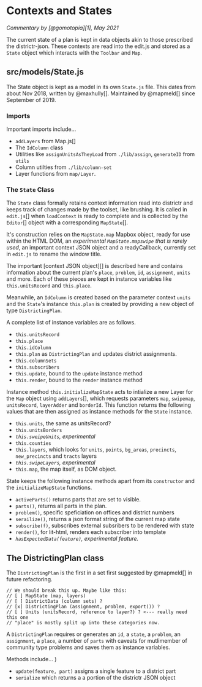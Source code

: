 # Contexts and States
_Commentary by [@gomotopia][1], May 2021_

The current state of a plan is kept in data objects akin to those
prescribed the districtr-json. These contexts are read into the edit.js
and stored as a `State` object which interacts with the `Toolbar` and
`Map`.

## src/models/State.js
The State object is kept as a model in its own `State.js` file. This
dates from about Nov 2018, written by @maxhully[]. Maintained by
@mapmeld[] since September of 2019. 

### Imports
Important imports include...
- `addLayers` from Map.js[]
- The `IdColumn` class
- Utilities like `assignUnitsAsTheyLoad` from `./lib/assign`,
`generateID` from `utils`
- Column utilties from `./lib/column-set`
- Layer functions from `map/Layer`.

### The `State` Class
The `State` class formally retains context information read into
districtr and keeps track of changes made by the toolset, like brushing.
It is called in `edit.js`[] when `loadContext` is ready to complete and
is collected by the `Editor`[] object with a corresponding `MapState`[].

It's construction relies on the `MapState.map` Mapbox object, ready for
use within the HTML DOM, an *experimental `MapState.mapswipe` that is
rarely used*, an important context JSON object and a readyCallback,
currently set in `edit.js` to rename the window title.

The important [context JSON object][] is described here and contains
information about the current plan's `place`, `problem`, `id`,
`assignment`, `units` and more. Each of these pieces are kept in
instance variables like `this.unitsRecord` and `this.place`.

Meanwhile, an `IdColumn` is created based on the parameter context 
`units` and the `State`'s instance `this.plan` is created by providing
a new object of type `DistrictingPlan`. 

A complete list of instance variables are as follows. 
- `this.unitsRecord`
- `this.place`
- `this.idColumn`
- `this.plan` as `DistrictingPlan` and updates district assignments.
- `this.columnSets`
- `this.subscribers`
- `this.update`, bound to the `update` instance method
- `this.render`, bound to the `render` instance method

Instance method `this.initializeMapState` acts to intialize a new Layer
for the `Map` object using `addLayers`[], which requests parameters
`map`, `swipemap`, `unitsRecord`, `layerAdder` and `borderId`. This function returns the following values that are then assigned as instance methods
for the `State` instance.
- `this.units`, the same as unitsRecord?
- `this.unitsBorders`
- *`this.sweipeUnits`, experimental*
- `this.counties`
- `this.layers`, which looks for `units`, `points`, `bg_areas`, 
`precincts`, `new_precincts` and `tracts` layers
- *`this.swipeLayers`, experimental*
- `this.map`, the map itself, as DOM object.

State keeps the following instance methods apart from its `constructor`
and the `initializeMapState` functions.
- `activeParts()` returns parts that are set to visible.
- `parts()`, returns all parts in the plan. 
- `problem()`, specific speficiation on offices and district numbers
- `serailize()`, returns a json format string of the current map state
- `subscribe(f)`, subscribes external subsribers to be rendered with
state
- `render()`, for lit-html, renders each subscriber into template
- *`hasExpectedData(feature)`, experimental feature.*


## The DistrictingPlan class
The `DistrictingPlan` is the first in a set first suggested by
@mapmeld[] in future refactoring.
```
// We should break this up. Maybe like this:
// [ ] MapState (map, layers)
// [ ] DistrictData (column sets) ?
// [x] DistrictingPlan (assignment, problem, export()) ?
// [ ] Units (unitsRecord, reference to layer?) ? <--- really need this one
// "place" is mostly split up into these categories now.
```

A `DistrictingPlan` requires or generates an `id`, a `state`, a
`problem`, an `assignment`, a `place`, a number of `parts` with caveats
for mutlimember of community type problems and saves them as instance
variables.

Methods include... )
- `update(feature, part)` assigns a single feature to a district part
- `serialize` which returns a a portion of the districtr JSON object